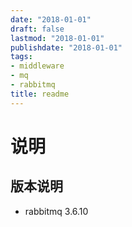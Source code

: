 ```yaml
---
date: "2018-01-01"
draft: false
lastmod: "2018-01-01"
publishdate: "2018-01-01"
tags:
- middleware
- mq
- rabbitmq
title: readme
---
```

# 说明

## 版本说明
* rabbitmq 3.6.10